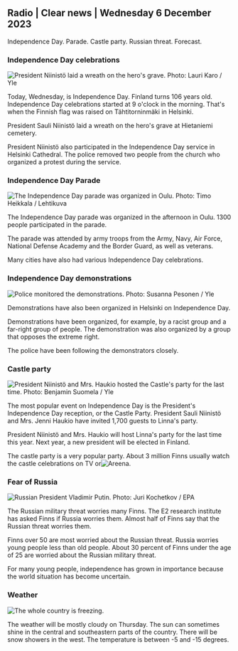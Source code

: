 Radio \| Clear news \| Wednesday 6 December 2023
----------------------------------------------

Independence Day. Parade. Castle party. Russian threat. Forecast.

### Independence Day celebrations

![President Niinistö laid a wreath on the hero's grave. Photo: Lauri Karo / Yle](https://images.cdn.yle.fi/image/upload/c_crop,h_3078,w_5472,x_0,y_570/ar_1.7777777777777777,c_fill,g_faces,h_675,w_1200/dpr_1.0/q_auto:eco/f_auto/fl_lossy/v1701873814/39-12114286570342ad865e)

Today, Wednesday, is Independence Day. Finland turns 106 years old. Independence Day celebrations started at 9 o'clock in the morning. That's when the Finnish flag was raised on Tähtitorninmäki in Helsinki.

President Sauli Niinistö laid a wreath on the hero's grave at Hietaniemi cemetery.

President Niinistö also participated in the Independence Day service in Helsinki Cathedral. The police removed two people from the church who organized a protest during the service.

### Independence Day Parade

![The Independence Day parade was organized in Oulu. Photo: Timo Heikkala / Lehtikuva](https://images.cdn.yle.fi/image/upload/c_crop,h_2880,w_5120,x_0,y_383/ar_1.7777777777777777,c_fill,g_faces,h_675,w_1200/dpr_1.0/q_auto:eco/f_auto/fl_lossy/v1701867560/39-121145765706fe19c448)

The Independence Day parade was organized in the afternoon in Oulu. 1300 people participated in the parade.

The parade was attended by army troops from the Army, Navy, Air Force, National Defense Academy and the Border Guard, as well as veterans.

Many cities have also had various Independence Day celebrations.

### Independence Day demonstrations

![Police monitored the demonstrations. Photo: Susanna Pesonen / Yle](https://images.cdn.yle.fi/image/upload/c_crop,h_2107,w_3746,x_603,y_784/ar_1.7777777777777777,c_fill,g_faces,h_675,w_1200/dpr_1.0/q_auto:eco/f_auto/fl_lossy/v1701875461/39-121151665708e6f01ade)

Demonstrations have also been organized in Helsinki on Independence Day.

Demonstrations have been organized, for example, by a racist group and a far-right group of people. The demonstration was also organized by a group that opposes the extreme right.

The police have been following the demonstrators closely.

### Castle party

![President Niinistö and Mrs. Haukio hosted the Castle's party for the last time. Photo: Benjamin Suomela / Yle](https://images.cdn.yle.fi/image/upload/c_crop,h_1674,w_2976,x_0,y_21/ar_1.7777777777777777,c_fill,g_faces,h_675,w_1200/dpr_1.0/q_auto:eco/f_auto/fl_lossy/v1670360392/39-1044574638fad0977745)

The most popular event on Independence Day is the President's Independence Day reception, or the Castle Party. President Sauli Niinistö and Mrs. Jenni Haukio have invited 1,700 guests to Linna's party.

President Niinistö and Mrs. Haukio will host Linna's party for the last time this year. Next year, a new president will be elected in Finland.

The castle party is a very popular party. About 3 million Finns usually watch the castle celebrations on TV or![Areena](https://areena.yle.fi/1-66979953).

### Fear of Russia

![Russian President Vladimir Putin. Photo: Juri Kochetkov / EPA](https://images.cdn.yle.fi/image/upload/c_crop,h_1443,w_2566,x_0,y_115/ar_1.7777777777777777,c_fill,g_faces,h_675,w_1200/dpr_1.0/q_auto:eco/f_auto/fl_lossy/v1643741705/39-90934061f97fed3dd82)

The Russian military threat worries many Finns. The E2 research institute has asked Finns if Russia worries them. Almost half of Finns say that the Russian threat worries them.

Finns over 50 are most worried about the Russian threat. Russia worries young people less than old people. About 30 percent of Finns under the age of 25 are worried about the Russian military threat.

For many young people, independence has grown in importance because the world situation has become uncertain.

### Weather

![The whole country is freezing.](https://images.cdn.yle.fi/image/upload/c_crop,h_1080,w_1919,x_0,y_0/ar_1.7777777777777777,c_fill,g_faces,h_675,w_1200/dpr_1.0/q_auto:eco/f_auto/fl_lossy/v1701873737/39-12115036570881c5e1b3)

The weather will be mostly cloudy on Thursday. The sun can sometimes shine in the central and southeastern parts of the country. There will be snow showers in the west. The temperature is between -5 and -15 degrees.